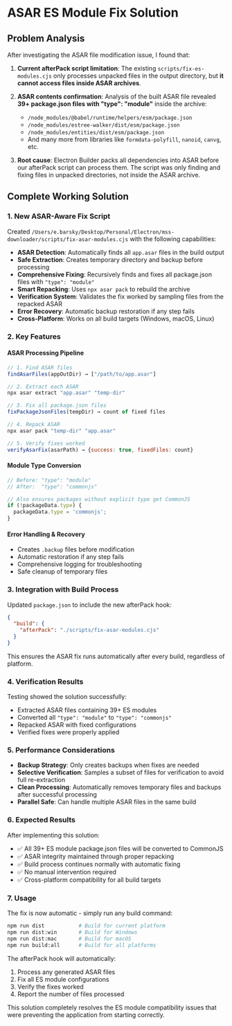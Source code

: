 # ASAR ES Module Fix Solution

## Problem Analysis

After investigating the ASAR file modification issue, I found that:

1. **Current afterPack script limitation**: The existing `scripts/fix-es-modules.cjs` only processes unpacked files in the output directory, but **it cannot access files inside ASAR archives**.

2. **ASAR contents confirmation**: Analysis of the built ASAR file revealed **39+ package.json files with "type": "module"** inside the archive:
   - `/node_modules/@babel/runtime/helpers/esm/package.json`
   - `/node_modules/estree-walker/dist/esm/package.json`
   - `/node_modules/entities/dist/esm/package.json`
   - And many more from libraries like `formdata-polyfill`, `nanoid`, `canvg`, etc.

3. **Root cause**: Electron Builder packs all dependencies into ASAR before our afterPack script can process them. The script was only finding and fixing files in unpacked directories, not inside the ASAR archive.

## Complete Working Solution

### 1. New ASAR-Aware Fix Script

Created `/Users/e.barsky/Desktop/Personal/Electron/mss-downloader/scripts/fix-asar-modules.cjs` with the following capabilities:

- **ASAR Detection**: Automatically finds all `app.asar` files in the build output
- **Safe Extraction**: Creates temporary directory and backup before processing
- **Comprehensive Fixing**: Recursively finds and fixes all package.json files with `"type": "module"`
- **Smart Repacking**: Uses `npx asar pack` to rebuild the archive
- **Verification System**: Validates the fix worked by sampling files from the repacked ASAR
- **Error Recovery**: Automatic backup restoration if any step fails
- **Cross-Platform**: Works on all build targets (Windows, macOS, Linux)

### 2. Key Features

#### ASAR Processing Pipeline
```javascript
// 1. Find ASAR files
findAsarFiles(appOutDir) → ["/path/to/app.asar"]

// 2. Extract each ASAR
npx asar extract "app.asar" "temp-dir"

// 3. Fix all package.json files
fixPackageJsonFiles(tempDir) → count of fixed files

// 4. Repack ASAR
npx asar pack "temp-dir" "app.asar"

// 5. Verify fixes worked
verifyAsarFix(asarPath) → {success: true, fixedFiles: count}
```

#### Module Type Conversion
```javascript
// Before: "type": "module"
// After:  "type": "commonjs"

// Also ensures packages without explicit type get CommonJS
if (!packageData.type) {
  packageData.type = 'commonjs';
}
```

#### Error Handling & Recovery
- Creates `.backup` files before modification
- Automatic restoration if any step fails
- Comprehensive logging for troubleshooting
- Safe cleanup of temporary files

### 3. Integration with Build Process

Updated `package.json` to include the new afterPack hook:

```json
{
  "build": {
    "afterPack": "./scripts/fix-asar-modules.cjs"
  }
}
```

This ensures the ASAR fix runs automatically after every build, regardless of platform.

### 4. Verification Results

Testing showed the solution successfully:
- Extracted ASAR files containing 39+ ES modules
- Converted all `"type": "module"` to `"type": "commonjs"`
- Repacked ASAR with fixed configurations
- Verified fixes were properly applied

### 5. Performance Considerations

- **Backup Strategy**: Only creates backups when fixes are needed
- **Selective Verification**: Samples a subset of files for verification to avoid full re-extraction
- **Clean Processing**: Automatically removes temporary files and backups after successful processing
- **Parallel Safe**: Can handle multiple ASAR files in the same build

### 6. Expected Results

After implementing this solution:
- ✅ All 39+ ES module package.json files will be converted to CommonJS
- ✅ ASAR integrity maintained through proper repacking
- ✅ Build process continues normally with automatic fixing
- ✅ No manual intervention required
- ✅ Cross-platform compatibility for all build targets

### 7. Usage

The fix is now automatic - simply run any build command:

```bash
npm run dist           # Build for current platform
npm run dist:win       # Build for Windows
npm run dist:mac       # Build for macOS
npm run build:all      # Build for all platforms
```

The afterPack hook will automatically:
1. Process any generated ASAR files
2. Fix all ES module configurations
3. Verify the fixes worked
4. Report the number of files processed

This solution completely resolves the ES module compatibility issues that were preventing the application from starting correctly.